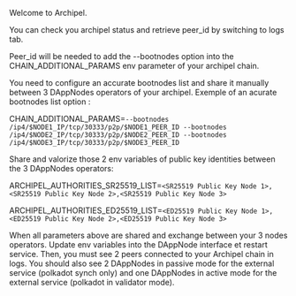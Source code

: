 Welcome to Archipel.

You can check you archipel status and retrieve peer_id by switching to logs tab. 

Peer_id will be needed to add the --bootnodes option into the CHAIN_ADDITIONAL_PARAMS env parameter of your archipel chain.

You need to configure an accurate bootnodes list and share it manually between 3 DAppNodes operators of your archipel.
Exemple of an acurate bootnodes list option :

CHAIN_ADDITIONAL_PARAMS=`--bootnodes /ip4/$NODE1_IP/tcp/30333/p2p/$NODE1_PEER_ID --bootnodes /ip4/$NODE2_IP/tcp/30333/p2p/$NODE2_PEER_ID --bootnodes /ip4/$NODE3_IP/tcp/30333/p2p/$NODE3_PEER_ID`

Share and valorize those 2 env variables of public key identities between the 3 DAppNodes operators: 

ARCHIPEL_AUTHORITIES_SR25519_LIST=`<SR25519 Public Key Node 1>,<SR25519 Public Key Node 2>,<SR25519 Public Key Node 3>`

ARCHIPEL_AUTHORITIES_ED25519_LIST=`<ED25519 Public Key Node 1>,<ED25519 Public Key Node 2>,<ED25519 Public Key Node 3>`

When all parameters above are shared and exchange between your 3 nodes operators. 
Update env variables into the DAppNode interface et restart service. Then, you must see 2 peers connected to your Archipel chain in logs.
You should also see 2 DAppNodes in passive mode for the external service (polkadot synch only) and one DAppNodes in active mode for the external service (polkadot in validator mode). 
